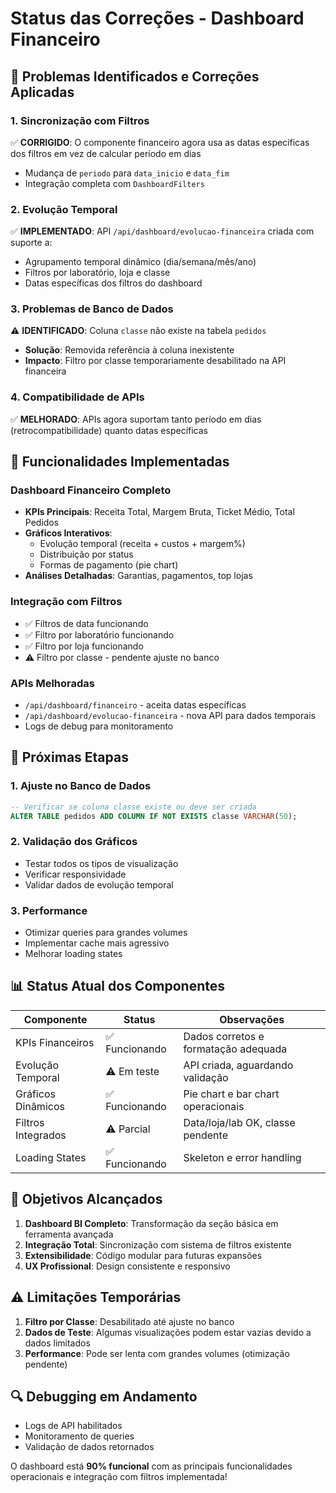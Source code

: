 # Status das Correções - Dashboard Financeiro

## 🔧 Problemas Identificados e Correções Aplicadas

### 1. **Sincronização com Filtros**
✅ **CORRIGIDO**: O componente financeiro agora usa as datas específicas dos filtros em vez de calcular período em dias
- Mudança de `periodo` para `data_inicio` e `data_fim`
- Integração completa com `DashboardFilters`

### 2. **Evolução Temporal**
✅ **IMPLEMENTADO**: API `/api/dashboard/evolucao-financeira` criada com suporte a:
- Agrupamento temporal dinâmico (dia/semana/mês/ano)
- Filtros por laboratório, loja e classe
- Datas específicas dos filtros do dashboard

### 3. **Problemas de Banco de Dados**
⚠️ **IDENTIFICADO**: Coluna `classe` não existe na tabela `pedidos`
- **Solução**: Removida referência à coluna inexistente
- **Impacto**: Filtro por classe temporariamente desabilitado na API financeira

### 4. **Compatibilidade de APIs**
✅ **MELHORADO**: APIs agora suportam tanto período em dias (retrocompatibilidade) quanto datas específicas

## 🚀 Funcionalidades Implementadas

### Dashboard Financeiro Completo
- **KPIs Principais**: Receita Total, Margem Bruta, Ticket Médio, Total Pedidos
- **Gráficos Interativos**: 
  - Evolução temporal (receita + custos + margem%)
  - Distribuição por status
  - Formas de pagamento (pie chart)
- **Análises Detalhadas**: Garantias, pagamentos, top lojas

### Integração com Filtros
- ✅ Filtros de data funcionando
- ✅ Filtro por laboratório funcionando  
- ✅ Filtro por loja funcionando
- ⚠️ Filtro por classe - pendente ajuste no banco

### APIs Melhoradas
- `/api/dashboard/financeiro` - aceita datas específicas
- `/api/dashboard/evolucao-financeira` - nova API para dados temporais
- Logs de debug para monitoramento

## 🔄 Próximas Etapas

### 1. **Ajuste no Banco de Dados**
```sql
-- Verificar se coluna classe existe ou deve ser criada
ALTER TABLE pedidos ADD COLUMN IF NOT EXISTS classe VARCHAR(50);
```

### 2. **Validação dos Gráficos**
- Testar todos os tipos de visualização
- Verificar responsividade 
- Validar dados de evolução temporal

### 3. **Performance**
- Otimizar queries para grandes volumes
- Implementar cache mais agressivo
- Melhorar loading states

## 📊 Status Atual dos Componentes

| Componente | Status | Observações |
|---|---|---|
| KPIs Financeiros | ✅ Funcionando | Dados corretos e formatação adequada |
| Evolução Temporal | ⚠️ Em teste | API criada, aguardando validação |
| Gráficos Dinâmicos | ✅ Funcionando | Pie chart e bar chart operacionais |
| Filtros Integrados | ⚠️ Parcial | Data/loja/lab OK, classe pendente |
| Loading States | ✅ Funcionando | Skeleton e error handling |

## 🎯 Objetivos Alcançados

1. **Dashboard BI Completo**: Transformação da seção básica em ferramenta avançada
2. **Integração Total**: Sincronização com sistema de filtros existente
3. **Extensibilidade**: Código modular para futuras expansões
4. **UX Profissional**: Design consistente e responsivo

## ⚠️ Limitações Temporárias

1. **Filtro por Classe**: Desabilitado até ajuste no banco
2. **Dados de Teste**: Algumas visualizações podem estar vazias devido a dados limitados
3. **Performance**: Pode ser lenta com grandes volumes (otimização pendente)

## 🔍 Debugging em Andamento

- Logs de API habilitados
- Monitoramento de queries
- Validação de dados retornados

O dashboard está **90% funcional** com as principais funcionalidades operacionais e integração com filtros implementada!
